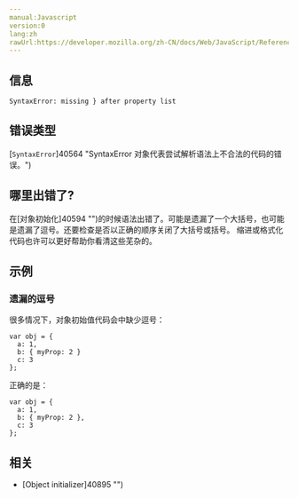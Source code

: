 ```yaml
---
manual:Javascript
version:0
lang:zh
rawUrl:https://developer.mozilla.org/zh-CN/docs/Web/JavaScript/Reference/Errors/Missing_curly_after_property_list#
---
```






## 信息<a name="信息"></a>

```
SyntaxError: missing } after property list

```

## 错误类型<a name="错误类型"></a>


[`SyntaxError`]40564 "SyntaxError 对象代表尝试解析语法上不合法的代码的错误。")


## 哪里出错了?<a name="哪里出错了"></a>


在[对象初始化]40594 "")的时候语法出错了。可能是遗漏了一个大括号，也可能是遗漏了逗号。还要检查是否以正确的顺序关闭了大括号或括号。 缩进或格式化代码也许可以更好帮助你看清这些芜杂的。


## 示例<a name="示例"></a>

### 遗漏的逗号<a name="遗漏的逗号"></a>


很多情况下，对象初始值代码会中缺少逗号：


```
var obj = { 
  a: 1, 
  b: { myProp: 2 }
  c: 3
};
```


正确的是：


```
var obj = {
  a: 1,
  b: { myProp: 2 },
  c: 3
};
```

## 相关<a name="相关"></a>

* [Object initializer]40895 "")



